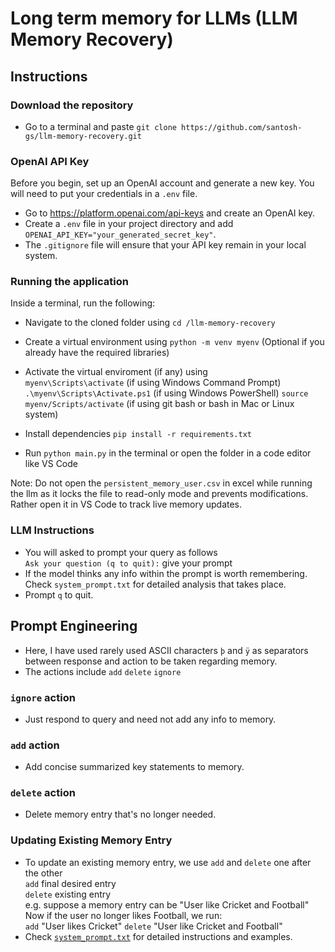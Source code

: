 # Long term memory for LLMs (LLM Memory Recovery)

## Instructions
### Download the repository
* Go to a terminal and paste `git clone https://github.com/santosh-gs/llm-memory-recovery.git`

### OpenAI API Key
Before you begin, set up an OpenAI account and generate a new key. You will need to put your credentials in a `.env` file.
* Go to https://platform.openai.com/api-keys and create an OpenAI key.
* Create a `.env` file in your project directory and add `OPENAI_API_KEY="your_generated_secret_key"`.
* The `.gitignore` file will ensure that your API key remain in your local system.

### Running the application
Inside a terminal, run the following:
* Navigate to the cloned folder using `cd /llm-memory-recovery`
* Create a virtual environment using `python -m venv myenv` (Optional if you already have the required libraries)
* Activate the virtual enviroment (if any) using  
`myenv\Scripts\activate` (if using Windows Command Prompt)  
`.\myenv\Scripts\Activate.ps1` (if using Windows PowerShell)
`source myenv/Scripts/activate` (if using git bash or bash in Mac or Linux system)  

* Install dependencies `pip install -r requirements.txt`
* Run `python main.py` in the terminal or open the folder in a code editor like VS Code

Note: Do not open the `persistent_memory_user.csv` in excel while running the llm as it locks the file to read-only mode and prevents modifications.  
Rather open it in VS Code to track live memory updates.


### LLM Instructions
* You will asked to prompt your query as follows  
`Ask your question (q to quit):` give your prompt  
* If the model thinks any info within the prompt is worth remembering. Check `system_prompt.txt` for detailed analysis that takes place.
* Prompt `q` to quit.

## Prompt Engineering
* Here, I have used rarely used ASCII characters `þ` and `ÿ` as separators between response and action to be taken regarding memory.
* The actions include `add` `delete` `ignore` 

### `ignore` action
* Just respond to query and need not add any info to memory.

### `add` action
* Add concise summarized key statements to memory.

### `delete` action
* Delete memory entry that's no longer needed.

### Updating Existing Memory Entry
* To update an existing memory entry, we use `add` and `delete` one after the other  
`add` final desired entry  
`delete` existing entry  
e.g. suppose a memory entry can be "User like Cricket and Football" 
Now if the user no longer likes Football, we run:  
`add` "User likes Cricket"
`delete` "User like Cricket and Football"
* Check [`system_prompt.txt`](https://github.com/santosh-gs/llm-memory-recovery/blob/main/system_prompt.txt) for detailed instructions and examples.